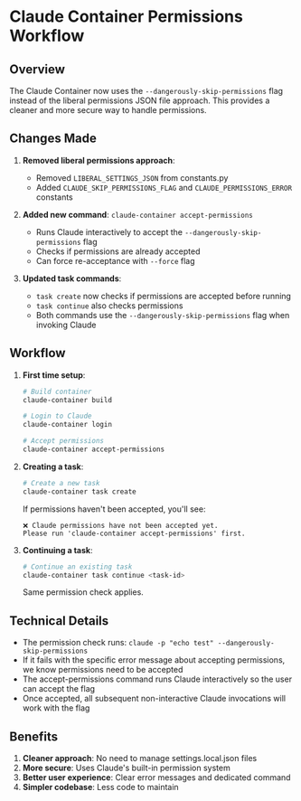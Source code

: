 # Claude Container Permissions Workflow

## Overview

The Claude Container now uses the `--dangerously-skip-permissions` flag instead of the liberal permissions JSON file approach. This provides a cleaner and more secure way to handle permissions.

## Changes Made

1. **Removed liberal permissions approach**:
   - Removed `LIBERAL_SETTINGS_JSON` from constants.py
   - Added `CLAUDE_SKIP_PERMISSIONS_FLAG` and `CLAUDE_PERMISSIONS_ERROR` constants

2. **Added new command**: `claude-container accept-permissions`
   - Runs Claude interactively to accept the `--dangerously-skip-permissions` flag
   - Checks if permissions are already accepted
   - Can force re-acceptance with `--force` flag

3. **Updated task commands**:
   - `task create` now checks if permissions are accepted before running
   - `task continue` also checks permissions
   - Both commands use the `--dangerously-skip-permissions` flag when invoking Claude

## Workflow

1. **First time setup**:
   ```bash
   # Build container
   claude-container build
   
   # Login to Claude
   claude-container login
   
   # Accept permissions
   claude-container accept-permissions
   ```

2. **Creating a task**:
   ```bash
   # Create a new task
   claude-container task create
   ```
   
   If permissions haven't been accepted, you'll see:
   ```
   ❌ Claude permissions have not been accepted yet.
   Please run 'claude-container accept-permissions' first.
   ```

3. **Continuing a task**:
   ```bash
   # Continue an existing task
   claude-container task continue <task-id>
   ```
   
   Same permission check applies.

## Technical Details

- The permission check runs: `claude -p "echo test" --dangerously-skip-permissions`
- If it fails with the specific error message about accepting permissions, we know permissions need to be accepted
- The accept-permissions command runs Claude interactively so the user can accept the flag
- Once accepted, all subsequent non-interactive Claude invocations will work with the flag

## Benefits

1. **Cleaner approach**: No need to manage settings.local.json files
2. **More secure**: Uses Claude's built-in permission system
3. **Better user experience**: Clear error messages and dedicated command
4. **Simpler codebase**: Less code to maintain